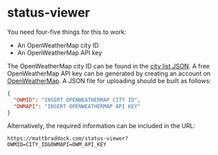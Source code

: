 # status-viewer

You need four-five things for this to work:

* An OpenWeatherMap city ID
* An OpenWeatherMap API key

The OpenWeatherMap city ID can be found in the [city list JSON](https://github.com/slashinfty/status-viewer/raw/master/city.list.json). A free OpenWeatherMap API key can be generated by creating an account on [OpenWeatherMap](https://openweathermap.org/appid).
A JSON file for uploading should be built as follows:

```json
{
  "OWMID": "INSERT OPENWEATHERMAP CITY ID",
  "OWMAPI": "INSERT OPENWEATHERMAP API KEY"
}
```

Alternatively, the required information can be included in the URL:

`https://mattbraddock.com/status-viewer?OWMID=CITY_ID&OWMAPI=OWM_API_KEY`